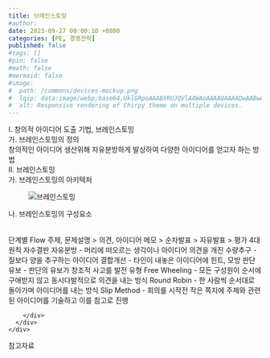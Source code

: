 ```yaml
---
title: 브레인스토밍
#author: 
date: 2023-09-27 00:00:10 +0800
categories: [PE, 경영전략]
published: false
#tags: []
#pin: false
#math: false
#mermaid: false
#image:
#  path: /commons/devices-mockup.png
#  lqip: data:image/webp;base64,UklGRpoAAABXRUJQVlA4WAoAAAAQAAAADwAABwAAQUxQSDIAAAARL0AmbZurmr57yyIiqE8oiG0bejIYEQTgqiDA9vqnsUSI6H+oAERp2HZ65qP/VIAWAFZQOCBCAAAA8AEAnQEqEAAIAAVAfCWkAALp8sF8rgRgAP7o9FDvMCkMde9PK7euH5M1m6VWoDXf2FkP3BqV0ZYbO6NA/VFIAAAA
#  alt: Responsive rendering of Chirpy theme on multiple devices.
---
```


<div class="post-wrap">
  <div class="para">
    <div class="para-title">
      I. 창의적 아이디어 도출 기법, 브레인스토밍
    </div>
    <div class="para-cntnt">
      <div class="para">
        <div class="para-title">
          가. 브레인스토밍의 정의
        </div>
        <div class="para-cntnt">
            창의적인 아이디어 생산위해 자유분방하게 발상하여 다양한 아이디어를 얻고자 하는 방법
        </div>
      </div>
    </div>
  </div>
  
  <div class="para">
    <div class="para-title">
      II. 브레인스토밍
    </div>
    <div class="para-cntnt">
      <div class="para">
        <div class="para-title">
          가. 브레인스토밍의 아키텍처
        </div>
        <div class="para-cntnt">
          <figure class="post-figure">
            <img src="/assets/img/posts/브레인스토밍.png" alt="브레인스토밍">
<!--            <figcaption>Source: Unveiling the Metaverse: Exploring Emerging Trends, Multifaceted Perspectives, and Future Challenges</figcaption>-->
          </figure>
        </div>
      </div>
      <div class="para">
        <div class="para-title">
          나. 브레인스토밍의 구성요소
        </div>
        <div class="para-cntnt">
          <table class="post-table">
          </table>
          단계별 Flow 
  주제, 문제설명 &gt; 의견, 아이디어 메모 &gt; 순차발표 &gt; 자유발표 &gt; 평가
4대원칙 자수결판
  자유분방 - 머리에 떠오르는 생각이나 아이디어 의견을 개진
  수량추구 - 질보다 양을 추구하는 아이디어
  결합개선 - 타인이 내놓은 아이디어에 힌트, 모방
  판단유보 - 판단의 유보가 창조적 사고를 발전  
유형
  Free Wheeling - 모든 구성원이 순서에 구애받지 않고 동시다발적으로 의견을 내는 방식 
  Round Robin - 한 사람씩 순서대로 돌아가며 아이디어를 내는 방식
  Slip Method - 회의를 시작전 작은 쪽지에 주제와 관련된 아이디어를 기술하고 이를 참고로 진행

        </div>
      </div>
    </div>
  </div>

  <div class="refr-wrap">
    <div class="refr-title">
        참고자료
    </div>
    <ol class="refr-list">
    <!--    <li>(나현식, 최대선) <a target="_blank" href="https://scienceon.kisti.re.kr/commons/util/originalView.do?cn=JAKO202225948430499&oCn=JAKO202225948430499&dbt=JAKO&journal=NJOU00291864">메타버스 보안 위협 요소 및 대응 방안 검토</a></li>-->
    <!--    <li>(M. Uddin, S. Manickam, H. Ullah, M. Obaidat and A. Dandoush) <a target="_blank" href="https://ieeexplore.ieee.org/abstract/document/10138386">Unveiling the Metaverse: Exploring Emerging Trends, Multifaceted Perspectives, and Future Challenges</a></li>-->
    </ol>
  </div>
</div>
